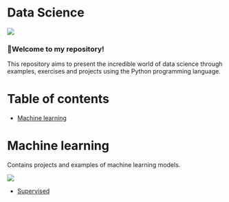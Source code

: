 

<h1 align="left">Data Science</h1>

<img src="https://img.shields.io/static/v1?label=DataScience&message=English&color=e07a5f&style=for-the-badge&logo=GitHub">

### :cherries:Welcome to my repository!

This repository aims to present the incredible world of data science through examples, exercises and projects using the Python programming language.

Table of contents
=================
<!--ts-->
  * [Machine learning](#Machine-learning)
<!--te-->

Machine learning
============
Contains projects and examples of machine learning models.

<!-- Image Map Generated by http://www.image-map.net/ -->
<img src="https://www.edureka.co/blog/wp-content/uploads/2018/03/Types-of-Machine-Learning-Waht-is-Machine-Learning-Edureka-2.png" usemap="#image-map">

<map name="image-map">
    <area target="_self" alt="Supervised" title="Supervised" href="https://github.com/LucasKiraly/DataScience-EN/tree/master/Machine%20Learning/Supervised" coords="277,178,16,112" shape="rect">
</map>

<!--ts-->
  * [Supervised](https://github.com/LucasKiraly/DataScience-EN/tree/master/Machine%20Learning/Supervised)
<!--te-->